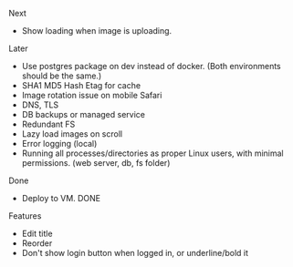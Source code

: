 Next
- Show loading when image is uploading.

Later
- Use postgres package on dev instead of docker. (Both environments should be the same.)
- SHA1 MD5 Hash Etag for cache
- Image rotation issue on mobile Safari
- DNS, TLS
- DB backups or managed service
- Redundant FS
- Lazy load images on scroll
- Error logging (local)
- Running all processes/directories as proper Linux users, with minimal permissions. (web server, db, fs folder)

Done
- Deploy to VM. DONE

Features
- Edit title
- Reorder
- Don't show login button when logged in, or underline/bold it
